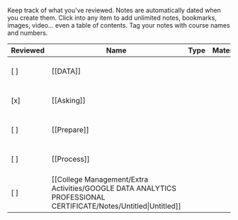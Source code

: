 Keep track of what you've reviewed.
Notes are automatically dated when you create them.
Click into any item to add unlimited notes, bookmarks, images, video... even a table of contents.
Tag your notes with course names and numbers.

|Reviewed|Name|Type|Materials|Created|
|---|---|---|---|---|
|[ ]|[[DATA]]|||September 17, 2023 12:36 PM|
|[x]|[[Asking]]|||September 17, 2023 12:36 PM|
|[ ]|[[Prepare]]|||September 17, 2023 12:36 PM|
|[ ]|[[Process]]|||September 17, 2023 12:36 PM|
|[ ]|[[College Management/Extra Activities/GOOGLE DATA ANALYTICS PROFESSIONAL CERTIFICATE/Notes/Untitled\|Untitled]]|||September 17, 2023 12:36 PM|